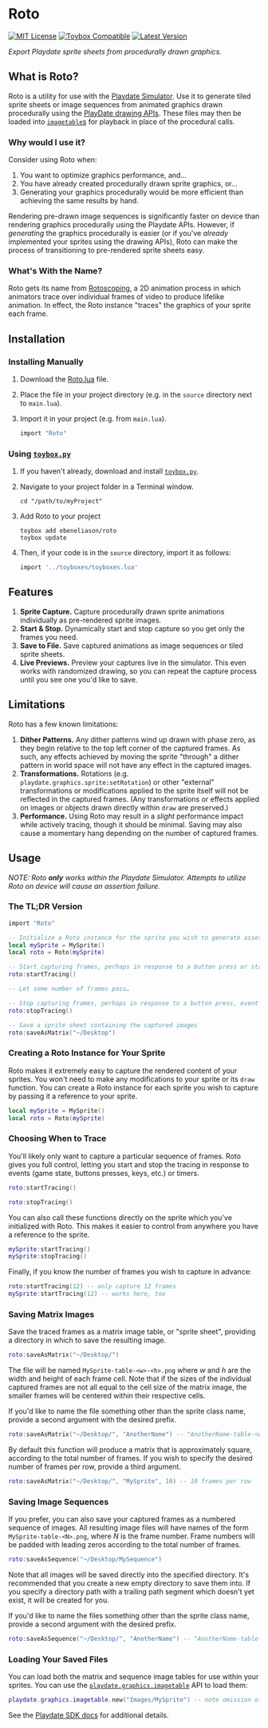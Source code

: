 # Roto

[![MIT License](https://img.shields.io/github/license/ebeneliason/roto)](LICENSE) [![Toybox Compatible](https://img.shields.io/badge/toybox.py-compatible-brightgreen)](https://toyboxpy.io) [![Latest Version](https://img.shields.io/github/v/tag/ebeneliason/roto)](https://github.com/ebeneliason/roto/tags)

_Export Playdate sprite sheets from procedurally drawn graphics._

## What is Roto?

Roto is a utility for use with the [Playdate Simulator](https://help.play.date/manual/simulator/).
Use it to generate tiled sprite sheets or image sequences from animated graphics drawn procedurally using
the [PlayDate drawing APIs](https://sdk.play.date/1.13.2/Inside%20Playdate.html#_drawing). These files may
then be loaded into [`imagetable`s](https://sdk.play.date/1.13.2/Inside%20Playdate.html#C-graphics.imagetable)
for playback in place of the procedural calls.

### Why would I use it?

Consider using Roto when:

1. You want to optimize graphics performance, and…
2. You have already created procedurally drawn sprite graphics, or…
3. Generating your graphics procedurally would be more efficient than achieving the same results by hand.

Rendering pre-drawn image sequences is significantly faster on device than rendering graphics procedurally
using the Playdate APIs. However, if _generating_ the graphics procedurally is easier (or if you've _already_
implemented your sprites using the drawing APIs), Roto can make the process of transitioning to pre-rendered
sprite sheets easy.

### What's With the Name?

Roto gets its name from [Rotoscoping](https://en.wikipedia.org/wiki/Rotoscoping), a 2D animation process in
which animators trace over individual frames of video to produce lifelike animation. In effect, the Roto
instance "traces" the graphics of your sprite each frame.

## Installation

### Installing Manually

1.  Download the [Roto.lua](Roto.lua) file.
2.  Place the file in your project directory (e.g. in the `source` directory next to `main.lua`).
3.  Import it in your project (e.g. from `main.lua`).

    ```lua
    import "Roto"
    ```

### Using [`toybox.py`](https://toyboxpy.io/)

1.  If you haven't already, download and install [`toybox.py`](https://toyboxpy.io/).
2.  Navigate to your project folder in a Terminal window.

    ```console
    cd "/path/to/myProject"
    ```

3.  Add Roto to your project

    ```console
    toybox add ebeneliason/roto
    toybox update
    ```

4.  Then, if your code is in the `source` directory, import it as follows:

    ```lua
    import '../toyboxes/toyboxes.lua'
    ```

## Features

1.  **Sprite Capture.** Capture procedurally drawn sprite animations individually as pre-rendered sprite images.
2.  **Start & Stop.** Dynamically start and stop capture so you get only the frames you need.
3.  **Save to File.** Save captured animations as image sequences or tiled sprite sheets.
4.  **Live Previews.** Preview your captures live in the simulator. This even works with randomized drawing,
    so you can repeat the capture process until you see one you'd like to save.

## Limitations

Roto has a few known limitations:

1.  **Dither Patterns.** Any dither patterns wind up drawn with phase zero, as they begin relative to the top
    left corner of the captured frames. As such, any effects achieved by moving the sprite "through" a dither
    pattern in world space will not have any effect in the captured images.
2.  **Transformations.** Rotations (e.g. `playdate.graphics.sprite:setRotation`) or other "external" transformations
    or modifications applied to the sprite itself will not be reflected in the captured frames. (Any
    transformations or effects applied on images or objects drawn directly within `draw` are preserved.)
3.  **Performance.** Using Roto may result in a _slight_ performance impact while actively tracing, though it
    should be minimal. Saving may also cause a momentary hang depending on the number of captured frames.

## Usage

_NOTE: Roto **only** works within the Playdate Simulator. Attempts to utilize Roto on device will cause
an assertion failure._

### The TL;DR Version

```lua
import "Roto"

-- Initialize a Roto instance for the sprite you wish to generate assets from
local mySprite = MySprite()
local roto = Roto(mySprite)

-- Start capturing frames, perhaps in response to a button press or state change event
roto:startTracing()

-- Let some number of frames pass…

-- Stop capturing frames, perhaps in response to a button press, event or timer
roto:stopTracing()

-- Save a sprite sheet containing the captured images
roto:saveAsMatrix("~/Desktop")

```

### Creating a Roto Instance for Your Sprite

Roto makes it extremely easy to capture the rendered content of your sprites. You won't need to make any
modifications to your sprite or its `draw` function. You can create a Roto instance for each sprite you
wish to capture by passing it a reference to your sprite.

```lua
local mySprite = MySprite()
local roto = Roto(mySprite)
```

### Choosing When to Trace

You'll likely only want to capture a particular sequence of frames. Roto gives you full control, letting
you start and stop the tracing in response to events (game state, buttons presses, keys, etc.) or timers.

```lua
roto:startTracing()

```

```lua
roto:stopTracing()
```

You can also call these functions directly on the sprite which you've initialized with Roto. This makes
it easier to control from anywhere you have a reference to the sprite.

```lua
mySprite:startTracing()
mySprite:stopTracing()
```

Finally, if you know the number of frames you wish to capture in advance:

```lua
roto:startTracing(12) -- only capture 12 frames
mySprite:startTracing(12) -- works here, too
```

### Saving Matrix Images

Save the traced frames as a matrix image table, or "sprite sheet", providing a directory in which to
save the resulting image.

```lua
roto:saveAsMatrix("~/Desktop/")
```

The file will be named `MySprite-table-<w>-<h>.png` where _w_ and _h_ are the width and height of each
frame cell. Note that if the sizes of the individual captured frames are not all equal to the cell size
of the matrix image, the smaller frames will be centered within their respective cells.

If you'd like to name the file something other than the sprite class name, provide a second argument
with the desired prefix.

```lua
roto:saveAsMatrix("~/Desktop/", "AnotherName") -- "AnotherName-table-<w>-<h>.png"
```

By default this function will produce a matrix that is approximately square, according to the total
number of frames. If you wish to specify the desired number of frames per row, provide a third
argument.

```lua
roto:saveAsMatrix("~/Desktop/", "MySprite", 10) -- 10 frames per row
```

### Saving Image Sequences

If you prefer, you can also save your captured frames as a numbered sequence of images. All resulting
image files will have names of the form `MySprite-table-<N>.png`, where _N_ is the frame number.
Frame numbers will be padded with leading zeros according to the total number of frames.

```lua
roto:saveAsSequence("~/Desktop/MySequence")
```

Note that all images will be saved directly into the specified directory. It's recommended that you
create a new empty directory to save them into. If you specify a directory path with a trailing path
segment which doesn't yet exist, it will be created for you.

If you'd like to name the files something other than the sprite class name, provide a second argument
with the desired prefix.

```lua
roto:saveAsSequence("~/Desktop/", "AnotherName") -- "AnotherName-table-<n>.png"
```

### Loading Your Saved Files

You can load both the matrix and sequence image tables for use within your sprites. You can use the
[`playdate.graphics.imagetable`](https://sdk.play.date/1.13.2/Inside%20Playdate.html#C-graphics.imagetable)
API to load them:

```lua
playdate.graphics.imagetable.new("Images/MySprite") -- note omission of -table-* suffix
```

See the [Playdate SDK docs](https://sdk.play.date) for additional details.
